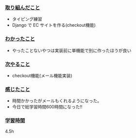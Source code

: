 ### <u>取り組んだこと</u>
- タイピング練習
- Django で EC サイトを作る(checkout機能)

### <u>わかったこと</u>
- やったことないやつは実装前に単機能で別に作ったほうが良い

### <u>次やること</u>
- checkout機能(メール機能実装)

### <u>感じたこと</u>
- 時間かかったがメールもくれるようになった。
- 今日で総学習時間600時間になった!!

### <u>学習時間</u>
4.5h